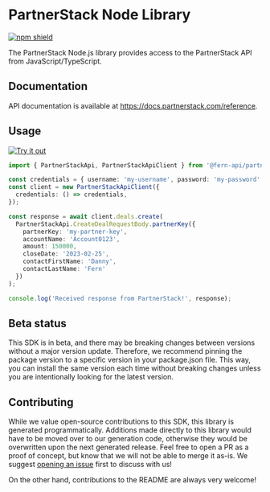 # PartnerStack Node Library

[![npm shield](https://img.shields.io/npm/v/@fern-api/partnerstack)](https://www.npmjs.com/package/@fern-api/partnerstack)

The PartnerStack Node.js library provides access to the PartnerStack API from JavaScript/TypeScript.

## Documentation

API documentation is available at <https://docs.partnerstack.com/reference>.

## Usage

[![Try it out](https://developer.stackblitz.com/img/open_in_stackblitz.svg)](TODO)

```typescript
import { PartnerStackApi, PartnerStackApiClient } from '@fern-api/partnerstack';

const credentials = { username: 'my-username', password: 'my-password' };
const client = new PartnerStackApiClient({
  credentials: () => credentials,
});

const response = await client.deals.create(
  PartnerStackApi.CreateDealRequestBody.partnerKey({
    partnerKey: 'my-partner-key',
    accountName: 'Account0123',
    amount: 150000,
    closeDate: '2023-02-25',
    contactFirstName: 'Danny',
    contactLastName: 'Fern'
  })
);

console.log('Received response from PartnerStack!', response);
```

## Beta status

This SDK is in beta, and there may be breaking changes between versions without a major version update. Therefore, we recommend pinning the package version to a specific version in your package.json file. This way, you can install the same version each time without breaking changes unless you are intentionally looking for the latest version.

## Contributing

While we value open-source contributions to this SDK, this library is generated programmatically. Additions made directly to this library would have to be moved over to our generation code, otherwise they would be overwritten upon the next generated release. Feel free to open a PR as a proof of concept, but know that we will not be able to merge it as-is. We suggest [opening an issue](https://github.com/fern-partnerstack/partnerstack-node/issues) first to discuss with us!

On the other hand, contributions to the README are always very welcome!
